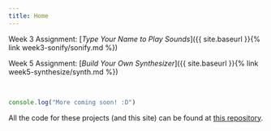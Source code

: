 ```yaml
---
title: Home
---
```


Week 3 Assignment: [_Type Your Name to Play Sounds_]({{ site.baseurl }}{% link week3-sonify/sonify.md %})

Week 5 Assignment: [_Build Your Own Synthesizer_]({{ site.baseurl }}{% link week5-synthesize/synth.md %})

&nbsp;

```javascript
console.log("More coming soon! :D")
```

All the code for these projects (and this site) can be found at [this repository](https://github.com/thanasibakis/CS190).
